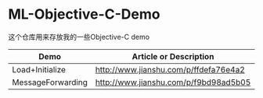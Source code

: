 # ML-Objective-C-Demo
这个仓库用来存放我的一些Objective-C demo

Demo|Article or Description
---|---
Load+Initialize|http://www.jianshu.com/p/ffdefa76e4a2
MessageForwarding | http://www.jianshu.com/p/f9bd98ad5b05


